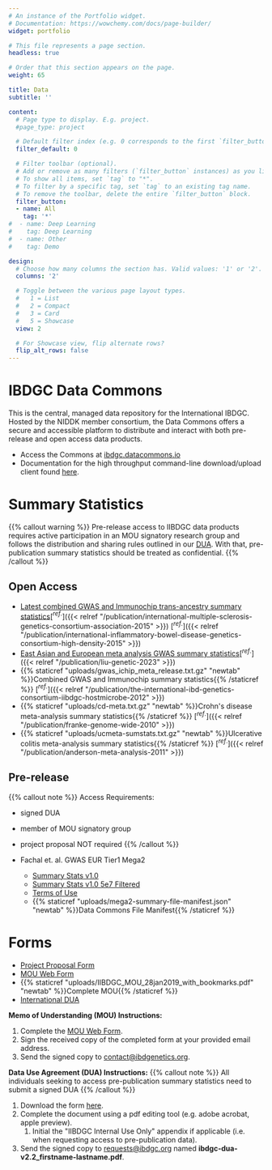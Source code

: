 ```yaml
---
# An instance of the Portfolio widget.
# Documentation: https://wowchemy.com/docs/page-builder/
widget: portfolio

# This file represents a page section.
headless: true

# Order that this section appears on the page.
weight: 65

title: Data
subtitle: ''

content:
  # Page type to display. E.g. project.
  #page_type: project

  # Default filter index (e.g. 0 corresponds to the first `filter_button` instance below).
  filter_default: 0

  # Filter toolbar (optional).
  # Add or remove as many filters (`filter_button` instances) as you like.
  # To show all items, set `tag` to "*".
  # To filter by a specific tag, set `tag` to an existing tag name.
  # To remove the toolbar, delete the entire `filter_button` block.
  filter_button:
  - name: All
    tag: '*'
#  - name: Deep Learning
#    tag: Deep Learning
#  - name: Other
#    tag: Demo

design:
  # Choose how many columns the section has. Valid values: '1' or '2'.
  columns: '2'

  # Toggle between the various page layout types.
  #   1 = List
  #   2 = Compact
  #   3 = Card
  #   5 = Showcase
  view: 2

  # For Showcase view, flip alternate rows?
  flip_alt_rows: false
---
```


# IBDGC Data Commons
This is the central, managed data repository for the International IBDGC. Hosted by the NIDDK member consortium, the Data Commons offers a secure and accessible platform to distribute and interact with both pre-release and open access data products.

- Access the Commons at [ibdgc.datacommons.io](ibdgc.datacommons.io)
- Documentation for the high throughput command-line download/upload client found [here](https://gen3.org/resources/user/cdis-client/).

# Summary Statistics
{{% callout warning %}}
Pre-release access to IIBDGC data products requires active participation in an MOU signatory research group and follows the distribution and sharing rules outlined in our [DUA](https://drive.google.com/file/d/10ZSvrUP2QKWwOv1XpeGk9AI9cn9dVbn2/view?usp=sharing). With that, pre-publication summary statistics should be treated as confidential.
{{% /callout %}}

## Open Access
- [Latest combined GWAS and Immunochip trans-ancestry summary statistics](https://www.dropbox.com/s/ttuc6s7tv26voq3/iibdgc-trans-ancestry-filtered-summary-stats.tgz?dl=0)[$^{ref.}$]({{< relref "/publication/international-multiple-sclerosis-genetics-consortium-association-2015" >}}) [$^{ref.}$]({{< relref "/publication/international-inflammatory-bowel-disease-genetics-consortium-high-density-2015" >}})
- [East Asian and European meta analysis GWAS summary statistics](https://www.dropbox.com/s/gxe0pishq7assla/liu-2022-east-asian-gwas.tar.gz?dl=0)[$^{ref.}$]({{< relref "/publication/liu-genetic-2023" >}})
- {{% staticref "uploads/gwas_ichip_meta_release.txt.gz" "newtab" %}}Combined GWAS and Immunochip summary statistics{{% /staticref %}} [$^{ref.}$]({{< relref "/publication/the-international-ibd-genetics-consortium-iibdgc-hostmicrobe-2012" >}})
- {{% staticref "uploads/cd-meta.txt.gz" "newtab" %}}Crohn's disease meta-analysis summary statistics{{% /staticref %}} [$^{ref.}$]({{< relref "/publication/franke-genome-wide-2010" >}})
- {{% staticref "uploads/ucmeta-sumstats.txt.gz" "newtab" %}}Ulcerative colitis meta-analysis summary statistics{{% /staticref %}} [$^{ref.}$]({{< relref "/publication/anderson-meta-analysis-2011" >}})

## Pre-release
{{% callout note %}}
Access Requirements:

- signed DUA
- member of MOU signatory group
- project proposal NOT required
{{% /callout %}}

- Fachal et. al. GWAS EUR Tier1 Mega2
    - [Summary Stats v1.0](https://ibdgc.datacommons.io/files/dg.EA80/582b6011-3337-476f-b645-0c68f86568ed)
    - [Summary Stats v1.0 5e7 Filtered](https://ibdgc.datacommons.io/files/dg.EA80/ecfadc99-6f48-4d24-8227-df47b5a5c81f)
    - [Terms of Use](https://ibdgc.datacommons.io/files/dg.EA80/eba5eea4-b830-4e0b-98cd-71dd475f16d6)
    - {{% staticref "uploads/mega2-summary-file-manifest.json" "newtab" %}}Data Commons File Manifest{{% /staticref %}}

# Forms
- [Project Proposal Form](https://forms.gle/4oLAJ8Q5bf31p3Eh9)
- [MOU Web Form](https://forms.gle/aMJQ6bou9cwZGiGy5)
- {{% staticref "uploads/IIBDGC_MOU_28jan2019_with_bookmarks.pdf" "newtab" %}}Complete MOU{{% /staticref %}}
- [International DUA](https://drive.google.com/file/d/10ZSvrUP2QKWwOv1XpeGk9AI9cn9dVbn2/view?usp=sharing)

**Memo of Understanding (MOU) Instructions:**

1. Complete the [MOU Web Form](https://forms.gle/aMJQ6bou9cwZGiGy5).
1. Sign the received copy of the completed form at your provided email address.
1. Send the signed copy to contact@ibdgenetics.org.

**Data Use Agreement (DUA) Instructions:**
{{% callout note %}}
All individuals seeking to access pre-publication summary statistics need to submit a signed DUA
{{% /callout %}}

1. Download the form [here](https://drive.google.com/file/d/10ZSvrUP2QKWwOv1XpeGk9AI9cn9dVbn2/view?usp=sharing).
1. Complete the document using a pdf editing tool (e.g. adobe acrobat, apple preview).
    1. Initial the "IIBDGC Internal Use Only" appendix if applicable (i.e. when requesting access to pre-publication data).
1. Send the signed copy to requests@ibdgc.org named **ibdgc-dua-v2.2_firstname-lastname.pdf**.

